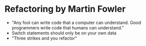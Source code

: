 # Refactoring by Martin Fowler


* "Any fool can write code that a computer can understand. Good programmers write code that humans can understand."
* Switch statements should only be on your own data
* "Three strikes and you refactor"



